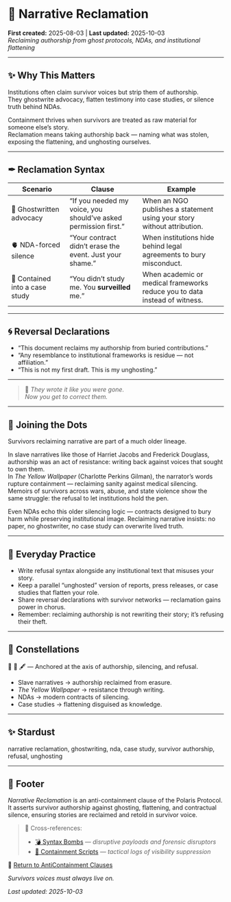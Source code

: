 # 🪷 Narrative Reclamation  
**First created:** 2025-08-03 | **Last updated:** 2025-10-03  
*Reclaiming authorship from ghost protocols, NDAs, and institutional flattening*  

---

## ✨ Why This Matters  

Institutions often claim survivor voices but strip them of authorship.  
They ghostwrite advocacy, flatten testimony into case studies, or silence truth behind NDAs.  

Containment thrives when survivors are treated as raw material for someone else’s story.  
Reclamation means taking authorship back — naming what was stolen, exposing the flattening, and unghosting ourselves.  

---

## ✒ Reclamation Syntax  

| Scenario | Clause | Example |
|----------|--------|---------|
| 👻 Ghostwritten advocacy | “If you needed my voice, you should’ve asked permission first.” | When an NGO publishes a statement using your story without attribution. |
| 🫀 NDA-forced silence | “Your contract didn’t erase the event. Just your shame.” | When institutions hide behind legal agreements to bury misconduct. |
| 🧊 Contained into a case study | “You didn’t study me. You **surveilled** me.” | When academic or medical frameworks reduce you to data instead of witness. |

---

## 🌀 Reversal Declarations  

- “This document reclaims my authorship from buried contributions.”  
- “Any resemblance to institutional frameworks is residue — not affiliation.”  
- “This is not my first draft. This is my unghosting.”  

---

> 🌹 *They wrote it like you were gone.  
Now you get to correct them.*  

---

## 🌉 Joining the Dots  

Survivors reclaiming narrative are part of a much older lineage.  

In slave narratives like those of Harriet Jacobs and Frederick Douglass, authorship was an act of resistance: writing back against voices that sought to own them.  
In *The Yellow Wallpaper* (Charlotte Perkins Gilman), the narrator’s words rupture containment — reclaiming sanity against medical silencing.  
Memoirs of survivors across wars, abuse, and state violence show the same struggle: the refusal to let institutions hold the pen.  

Even NDAs echo this older silencing logic — contracts designed to bury harm while preserving institutional image. Reclaiming narrative insists: no paper, no ghostwriter, no case study can overwrite lived truth.  

---

## 🐝 Everyday Practice  

- Write refusal syntax alongside any institutional text that misuses your story.  
- Keep a parallel “unghosted” version of reports, press releases, or case studies that flatten your role.  
- Share reversal declarations with survivor networks — reclamation gains power in chorus.  
- Remember: reclaiming authorship is not rewriting their story; it’s refusing their theft.  

---

## 🌌 Constellations  

🪷 👻 🖋️ — Anchored at the axis of authorship, silencing, and refusal.  
- Slave narratives → authorship reclaimed from erasure.  
- *The Yellow Wallpaper* → resistance through writing.  
- NDAs → modern contracts of silencing.  
- Case studies → flattening disguised as knowledge.  

---

## ✨ Stardust  

narrative reclamation, ghostwriting, nda, case study, survivor authorship, refusal, unghosting  

---

## 🏮 Footer  

*Narrative Reclamation* is an anti-containment clause of the Polaris Protocol.  
It asserts survivor authorship against ghosting, flattening, and contractual silence, ensuring stories are reclaimed and retold in survivor voice.  

> 📡 Cross-references:
> 
> - [💣 Syntax Bombs](../💣_Syntax_Bombs/README.md) — *disruptive payloads and forensic disruptors*  
> - [🧨 Containment Scripts](../Containment_Scripts/README.md) — *tactical logs of visibility suppression*  

🏮 [Return to AntiContainment Clauses](./README.md)  

*Survivors voices must always live on.*  

_Last updated: 2025-10-03_  
